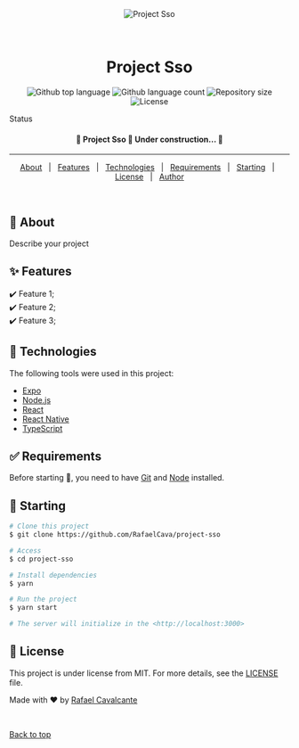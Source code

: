 <div align="center" id="top"> 
  <img src="./.github/app.gif" alt="Project Sso" />

  &#xa0;

  <!-- <a href="https://projectsso.netlify.app">Demo</a> -->
</div>

<h1 align="center">Project Sso</h1>

<p align="center">
  <img alt="Github top language" src="https://img.shields.io/github/languages/top/RafaelCava/project-sso?color=56BEB8">

  <img alt="Github language count" src="https://img.shields.io/github/languages/count/RafaelCava/project-sso?color=56BEB8">

  <img alt="Repository size" src="https://img.shields.io/github/repo-size/RafaelCava/project-sso?color=56BEB8">

  <img alt="License" src="https://img.shields.io/github/license/RafaelCava/project-sso?color=56BEB8">

  <!-- <img alt="Github issues" src="https://img.shields.io/github/issues/RafaelCava/project-sso?color=56BEB8" /> -->

  <!-- <img alt="Github forks" src="https://img.shields.io/github/forks/RafaelCava/project-sso?color=56BEB8" /> -->

  <!-- <img alt="Github stars" src="https://img.shields.io/github/stars/RafaelCava/project-sso?color=56BEB8" /> -->
</p>

Status

<h4 align="center"> 
	🚧  Project Sso 🚀 Under construction...  🚧
</h4> 

<hr>

<p align="center">
  <a href="#dart-about">About</a> &#xa0; | &#xa0; 
  <a href="#sparkles-features">Features</a> &#xa0; | &#xa0;
  <a href="#rocket-technologies">Technologies</a> &#xa0; | &#xa0;
  <a href="#white_check_mark-requirements">Requirements</a> &#xa0; | &#xa0;
  <a href="#checkered_flag-starting">Starting</a> &#xa0; | &#xa0;
  <a href="#memo-license">License</a> &#xa0; | &#xa0;
  <a href="https://github.com/RafaelCava" target="_blank">Author</a>
</p>

<br>

## :dart: About ##

Describe your project

## :sparkles: Features ##

:heavy_check_mark: Feature 1;\
:heavy_check_mark: Feature 2;\
:heavy_check_mark: Feature 3;

## :rocket: Technologies ##

The following tools were used in this project:

- [Expo](https://expo.io/)
- [Node.js](https://nodejs.org/en/)
- [React](https://pt-br.reactjs.org/)
- [React Native](https://reactnative.dev/)
- [TypeScript](https://www.typescriptlang.org/)

## :white_check_mark: Requirements ##

Before starting :checkered_flag:, you need to have [Git](https://git-scm.com) and [Node](https://nodejs.org/en/) installed.

## :checkered_flag: Starting ##

```bash
# Clone this project
$ git clone https://github.com/RafaelCava/project-sso

# Access
$ cd project-sso

# Install dependencies
$ yarn

# Run the project
$ yarn start

# The server will initialize in the <http://localhost:3000>
```

## :memo: License ##

This project is under license from MIT. For more details, see the [LICENSE](LICENSE.md) file.


Made with :heart: by <a href="https://github.com/RafaelCava" target="_blank">Rafael Cavalcante</a>

&#xa0;

<a href="#top">Back to top</a>
